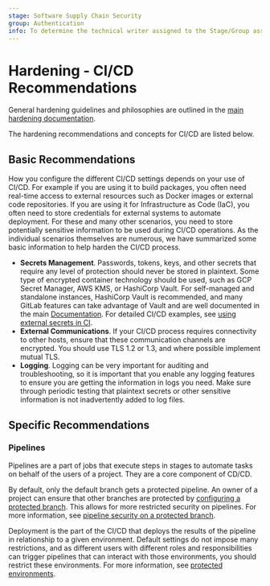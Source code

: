 ```yaml
---
stage: Software Supply Chain Security
group: Authentication
info: To determine the technical writer assigned to the Stage/Group associated with this page, see https://handbook.gitlab.com/handbook/product/ux/technical-writing/#assignments
---
```


# Hardening - CI/CD Recommendations

General hardening guidelines and philosophies are outlined in the [main hardening documentation](hardening.md).

The hardening recommendations and concepts for CI/CD are listed below.

## Basic Recommendations

How you configure the different CI/CD settings depends on your use of CI/CD. For example if you are using it to build
packages, you often need real-time access to external resources such as Docker
images or external code repositories. If you are using it for Infrastructure
as Code (IaC), you often need to store credentials for external systems to
automate deployment. For these and many other scenarios, you need to store
potentially sensitive information to be used during CI/CD operations. As the
individual scenarios themselves are numerous, we have summarized some basic
information to help harden the CI/CD process.

- **Secrets Management**. Passwords, tokens, keys, and other secrets that require any
  level of protection should never be stored in plaintext. Some type of encrypted
  container technology should be used, such as GCP Secret Manager, AWS KMS, or
  HashiCorp Vault. For self-managed and standalone instances, HashiCorp Vault is
  recommended, and many GitLab features can take advantage of Vault and are well
  documented in the main [Documentation](../index.md). For detailed CI/CD examples, see [using external secrets in CI](../ci/secrets/index.md).
- **External Communications**. If your CI/CD process requires connectivity to other
  hosts, ensure that these communication channels are encrypted. You should use TLS 1.2 or 1.3, and where possible implement mutual TLS.
- **Logging**. Logging can be very important for auditing and troubleshooting, so it
  is important that you enable any logging features to ensure you are getting
  the information in logs you need. Make sure through periodic testing that
  plaintext secrets or other sensitive information is not inadvertently added to log
  files.

## Specific Recommendations

### Pipelines

Pipelines are a part of jobs that execute steps in stages to automate tasks on behalf
of the users of a project. They are a core component of CD/CD.

By default, only the default branch gets a protected pipeline. An owner of a project
can ensure that other branches are protected by
[configuring a protected branch](../user/project/repository/branches/protected.md).
This allows for more restricted security on pipelines. For more information, see
[pipeline security on a protected branch](../ci/pipelines/index.md#pipeline-security-on-protected-branches).

Deployment is the part of the CI/CD that deploys the results of the pipeline in
relationship to a given environment. Default settings do not impose many
restrictions, and as different users with different roles and responsibilities can
trigger pipelines that can interact with those environments, you should
restrict these environments. For more information, see
[protected environments](../ci/environments/protected_environments.md).

<!-- ## Troubleshooting

Include any troubleshooting steps that you can foresee. If you know beforehand what issues
one might have when setting this up, or when something is changed, or on upgrading, it's
important to describe those, too. Think of things that may go wrong and include them here.
This is important to minimize requests for support, and to avoid doc comments with
questions that you know someone might ask.

Each scenario can be a third-level heading, for example `### Getting error message X`.
If you have none to add when creating a doc, leave this section in place
but commented out to help encourage others to add to it in the future. -->
